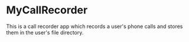 # MyCallRecorder


This is a call recorder app which records a user's phone calls and stores them in the user's file directory.
